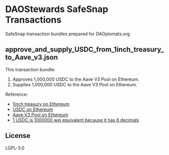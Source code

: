 # DAOStewards SafeSnap Transactions
SafeSnap transaction bundles prepared for DAOplomats.org

## approve_and_supply_USDC_from_1inch_treasury_to_Aave_v3.json
This transaction bundle:
1. Approves 1,000,000 USDC to the Aave V3 Pool on Ethereum.
2. Supplies 1,000,000 USDC to the Aave V3 Pool on Ethereum.

Reference:
* [1inch treasury on Ethereum](https://etherscan.io/address/0x7951c7ef839e26F63DA87a42C9a87986507f1c07)
* [USDC on Ethereum](https://etherscan.io/address/0xa0b86991c6218b36c1d19d4a2e9eb0ce3606eb48)
* [Aave V3 Pool on Ethereum](https://etherscan.io/address/0x87870Bca3F3fD6335C3F4ce8392D69350B4fA4E2)
* [1 USDC is 1000000 wei equivalent because it has 6 decimals](https://ethereum.stackexchange.com/a/127461)


## License
LGPL-3.0
